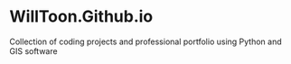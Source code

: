 # WillToon.Github.io
Collection of coding projects and professional portfolio using Python and GIS software
